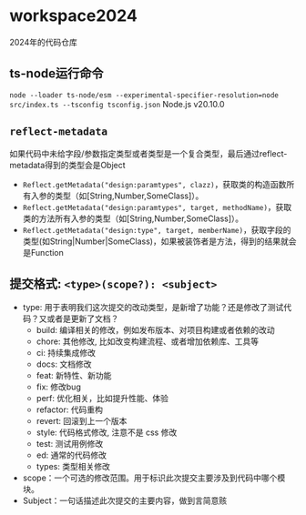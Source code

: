 # workspace2024

2024年的代码仓库

## ts-node运行命令

`node --loader ts-node/esm --experimental-specifier-resolution=node src/index.ts --tsconfig tsconfig.json` Node.js v20.10.0

## `reflect-metadata`

如果代码中未给字段/参数指定类型或者类型是一个复合类型，最后通过reflect-metadata得到的类型会是Object

- `Reflect.getMetadata("design:paramtypes", clazz)`，获取类的构造函数所有入参的类型（如[String,Number,SomeClass]）。
- `Reflect.getMetadata("design:paramtypes", target, methodName)`，获取类的方法所有入参的类型（如[String,Number,SomeClass]）。
- `Reflect.getMetadata("design:type", target, memberName)`，获取字段的类型(如String|Number|SomeClass)，如果被装饰者是方法，得到的结果就会是Function

## 提交格式: `<type>(scope?): <subject>`

- type: 用于表明我们这次提交的改动类型，是新增了功能？还是修改了测试代码？又或者是更新了文档？
  - build: 编译相关的修改，例如发布版本、对项目构建或者依赖的改动
  - chore: 其他修改, 比如改变构建流程、或者增加依赖库、工具等
  - ci: 持续集成修改
  - docs: 文档修改
  - feat: 新特性、新功能
  - fix: 修改bug
  - perf: 优化相关，比如提升性能、体验
  - refactor: 代码重构
  - revert: 回滚到上一个版本
  - style: 代码格式修改, 注意不是 css 修改
  - test: 测试用例修改
  - ed: 通常的代码修改
  - types: 类型相关修改
- scope：一个可选的修改范围。用于标识此次提交主要涉及到代码中哪个模块。
- Subject：一句话描述此次提交的主要内容，做到言简意赅
